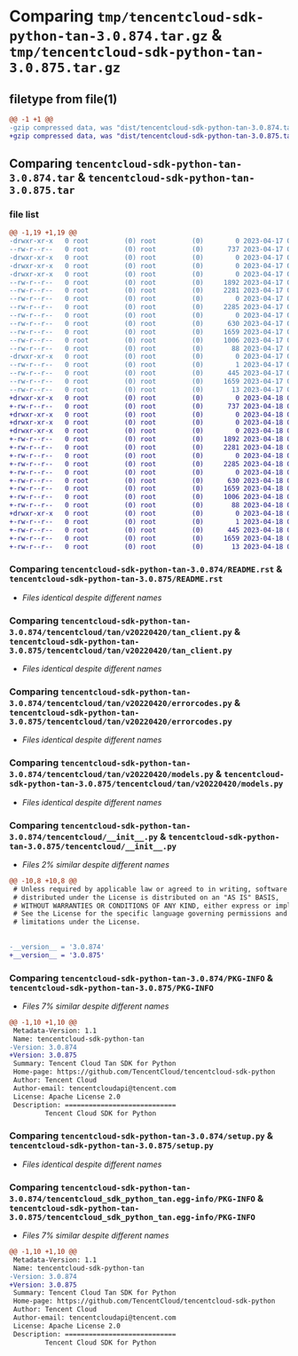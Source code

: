 # Comparing `tmp/tencentcloud-sdk-python-tan-3.0.874.tar.gz` & `tmp/tencentcloud-sdk-python-tan-3.0.875.tar.gz`

## filetype from file(1)

```diff
@@ -1 +1 @@
-gzip compressed data, was "dist/tencentcloud-sdk-python-tan-3.0.874.tar", last modified: Mon Apr 17 00:45:57 2023, max compression
+gzip compressed data, was "dist/tencentcloud-sdk-python-tan-3.0.875.tar", last modified: Tue Apr 18 00:54:07 2023, max compression
```

## Comparing `tencentcloud-sdk-python-tan-3.0.874.tar` & `tencentcloud-sdk-python-tan-3.0.875.tar`

### file list

```diff
@@ -1,19 +1,19 @@
-drwxr-xr-x   0 root         (0) root         (0)        0 2023-04-17 00:45:57.000000 tencentcloud-sdk-python-tan-3.0.874/
--rw-r--r--   0 root         (0) root         (0)      737 2023-04-17 00:45:57.000000 tencentcloud-sdk-python-tan-3.0.874/README.rst
-drwxr-xr-x   0 root         (0) root         (0)        0 2023-04-17 00:45:57.000000 tencentcloud-sdk-python-tan-3.0.874/tencentcloud/
-drwxr-xr-x   0 root         (0) root         (0)        0 2023-04-17 00:45:57.000000 tencentcloud-sdk-python-tan-3.0.874/tencentcloud/tan/
-drwxr-xr-x   0 root         (0) root         (0)        0 2023-04-17 00:45:57.000000 tencentcloud-sdk-python-tan-3.0.874/tencentcloud/tan/v20220420/
--rw-r--r--   0 root         (0) root         (0)     1892 2023-04-17 00:45:57.000000 tencentcloud-sdk-python-tan-3.0.874/tencentcloud/tan/v20220420/tan_client.py
--rw-r--r--   0 root         (0) root         (0)     2281 2023-04-17 00:45:57.000000 tencentcloud-sdk-python-tan-3.0.874/tencentcloud/tan/v20220420/errorcodes.py
--rw-r--r--   0 root         (0) root         (0)        0 2023-04-17 00:45:57.000000 tencentcloud-sdk-python-tan-3.0.874/tencentcloud/tan/v20220420/__init__.py
--rw-r--r--   0 root         (0) root         (0)     2285 2023-04-17 00:45:57.000000 tencentcloud-sdk-python-tan-3.0.874/tencentcloud/tan/v20220420/models.py
--rw-r--r--   0 root         (0) root         (0)        0 2023-04-17 00:45:57.000000 tencentcloud-sdk-python-tan-3.0.874/tencentcloud/tan/__init__.py
--rw-r--r--   0 root         (0) root         (0)      630 2023-04-17 00:45:57.000000 tencentcloud-sdk-python-tan-3.0.874/tencentcloud/__init__.py
--rw-r--r--   0 root         (0) root         (0)     1659 2023-04-17 00:45:57.000000 tencentcloud-sdk-python-tan-3.0.874/PKG-INFO
--rw-r--r--   0 root         (0) root         (0)     1006 2023-04-17 00:45:57.000000 tencentcloud-sdk-python-tan-3.0.874/setup.py
--rw-r--r--   0 root         (0) root         (0)       88 2023-04-17 00:45:57.000000 tencentcloud-sdk-python-tan-3.0.874/setup.cfg
-drwxr-xr-x   0 root         (0) root         (0)        0 2023-04-17 00:45:57.000000 tencentcloud-sdk-python-tan-3.0.874/tencentcloud_sdk_python_tan.egg-info/
--rw-r--r--   0 root         (0) root         (0)        1 2023-04-17 00:45:57.000000 tencentcloud-sdk-python-tan-3.0.874/tencentcloud_sdk_python_tan.egg-info/dependency_links.txt
--rw-r--r--   0 root         (0) root         (0)      445 2023-04-17 00:45:57.000000 tencentcloud-sdk-python-tan-3.0.874/tencentcloud_sdk_python_tan.egg-info/SOURCES.txt
--rw-r--r--   0 root         (0) root         (0)     1659 2023-04-17 00:45:57.000000 tencentcloud-sdk-python-tan-3.0.874/tencentcloud_sdk_python_tan.egg-info/PKG-INFO
--rw-r--r--   0 root         (0) root         (0)       13 2023-04-17 00:45:57.000000 tencentcloud-sdk-python-tan-3.0.874/tencentcloud_sdk_python_tan.egg-info/top_level.txt
+drwxr-xr-x   0 root         (0) root         (0)        0 2023-04-18 00:54:07.000000 tencentcloud-sdk-python-tan-3.0.875/
+-rw-r--r--   0 root         (0) root         (0)      737 2023-04-18 00:54:07.000000 tencentcloud-sdk-python-tan-3.0.875/README.rst
+drwxr-xr-x   0 root         (0) root         (0)        0 2023-04-18 00:54:07.000000 tencentcloud-sdk-python-tan-3.0.875/tencentcloud/
+drwxr-xr-x   0 root         (0) root         (0)        0 2023-04-18 00:54:07.000000 tencentcloud-sdk-python-tan-3.0.875/tencentcloud/tan/
+drwxr-xr-x   0 root         (0) root         (0)        0 2023-04-18 00:54:07.000000 tencentcloud-sdk-python-tan-3.0.875/tencentcloud/tan/v20220420/
+-rw-r--r--   0 root         (0) root         (0)     1892 2023-04-18 00:54:07.000000 tencentcloud-sdk-python-tan-3.0.875/tencentcloud/tan/v20220420/tan_client.py
+-rw-r--r--   0 root         (0) root         (0)     2281 2023-04-18 00:54:07.000000 tencentcloud-sdk-python-tan-3.0.875/tencentcloud/tan/v20220420/errorcodes.py
+-rw-r--r--   0 root         (0) root         (0)        0 2023-04-18 00:54:07.000000 tencentcloud-sdk-python-tan-3.0.875/tencentcloud/tan/v20220420/__init__.py
+-rw-r--r--   0 root         (0) root         (0)     2285 2023-04-18 00:54:07.000000 tencentcloud-sdk-python-tan-3.0.875/tencentcloud/tan/v20220420/models.py
+-rw-r--r--   0 root         (0) root         (0)        0 2023-04-18 00:54:07.000000 tencentcloud-sdk-python-tan-3.0.875/tencentcloud/tan/__init__.py
+-rw-r--r--   0 root         (0) root         (0)      630 2023-04-18 00:54:07.000000 tencentcloud-sdk-python-tan-3.0.875/tencentcloud/__init__.py
+-rw-r--r--   0 root         (0) root         (0)     1659 2023-04-18 00:54:07.000000 tencentcloud-sdk-python-tan-3.0.875/PKG-INFO
+-rw-r--r--   0 root         (0) root         (0)     1006 2023-04-18 00:54:07.000000 tencentcloud-sdk-python-tan-3.0.875/setup.py
+-rw-r--r--   0 root         (0) root         (0)       88 2023-04-18 00:54:07.000000 tencentcloud-sdk-python-tan-3.0.875/setup.cfg
+drwxr-xr-x   0 root         (0) root         (0)        0 2023-04-18 00:54:07.000000 tencentcloud-sdk-python-tan-3.0.875/tencentcloud_sdk_python_tan.egg-info/
+-rw-r--r--   0 root         (0) root         (0)        1 2023-04-18 00:54:07.000000 tencentcloud-sdk-python-tan-3.0.875/tencentcloud_sdk_python_tan.egg-info/dependency_links.txt
+-rw-r--r--   0 root         (0) root         (0)      445 2023-04-18 00:54:07.000000 tencentcloud-sdk-python-tan-3.0.875/tencentcloud_sdk_python_tan.egg-info/SOURCES.txt
+-rw-r--r--   0 root         (0) root         (0)     1659 2023-04-18 00:54:07.000000 tencentcloud-sdk-python-tan-3.0.875/tencentcloud_sdk_python_tan.egg-info/PKG-INFO
+-rw-r--r--   0 root         (0) root         (0)       13 2023-04-18 00:54:07.000000 tencentcloud-sdk-python-tan-3.0.875/tencentcloud_sdk_python_tan.egg-info/top_level.txt
```

### Comparing `tencentcloud-sdk-python-tan-3.0.874/README.rst` & `tencentcloud-sdk-python-tan-3.0.875/README.rst`

 * *Files identical despite different names*

### Comparing `tencentcloud-sdk-python-tan-3.0.874/tencentcloud/tan/v20220420/tan_client.py` & `tencentcloud-sdk-python-tan-3.0.875/tencentcloud/tan/v20220420/tan_client.py`

 * *Files identical despite different names*

### Comparing `tencentcloud-sdk-python-tan-3.0.874/tencentcloud/tan/v20220420/errorcodes.py` & `tencentcloud-sdk-python-tan-3.0.875/tencentcloud/tan/v20220420/errorcodes.py`

 * *Files identical despite different names*

### Comparing `tencentcloud-sdk-python-tan-3.0.874/tencentcloud/tan/v20220420/models.py` & `tencentcloud-sdk-python-tan-3.0.875/tencentcloud/tan/v20220420/models.py`

 * *Files identical despite different names*

### Comparing `tencentcloud-sdk-python-tan-3.0.874/tencentcloud/__init__.py` & `tencentcloud-sdk-python-tan-3.0.875/tencentcloud/__init__.py`

 * *Files 2% similar despite different names*

```diff
@@ -10,8 +10,8 @@
 # Unless required by applicable law or agreed to in writing, software
 # distributed under the License is distributed on an "AS IS" BASIS,
 # WITHOUT WARRANTIES OR CONDITIONS OF ANY KIND, either express or implied.
 # See the License for the specific language governing permissions and
 # limitations under the License.
 
 
-__version__ = '3.0.874'
+__version__ = '3.0.875'
```

### Comparing `tencentcloud-sdk-python-tan-3.0.874/PKG-INFO` & `tencentcloud-sdk-python-tan-3.0.875/PKG-INFO`

 * *Files 7% similar despite different names*

```diff
@@ -1,10 +1,10 @@
 Metadata-Version: 1.1
 Name: tencentcloud-sdk-python-tan
-Version: 3.0.874
+Version: 3.0.875
 Summary: Tencent Cloud Tan SDK for Python
 Home-page: https://github.com/TencentCloud/tencentcloud-sdk-python
 Author: Tencent Cloud
 Author-email: tencentcloudapi@tencent.com
 License: Apache License 2.0
 Description: ============================
         Tencent Cloud SDK for Python
```

### Comparing `tencentcloud-sdk-python-tan-3.0.874/setup.py` & `tencentcloud-sdk-python-tan-3.0.875/setup.py`

 * *Files identical despite different names*

### Comparing `tencentcloud-sdk-python-tan-3.0.874/tencentcloud_sdk_python_tan.egg-info/PKG-INFO` & `tencentcloud-sdk-python-tan-3.0.875/tencentcloud_sdk_python_tan.egg-info/PKG-INFO`

 * *Files 7% similar despite different names*

```diff
@@ -1,10 +1,10 @@
 Metadata-Version: 1.1
 Name: tencentcloud-sdk-python-tan
-Version: 3.0.874
+Version: 3.0.875
 Summary: Tencent Cloud Tan SDK for Python
 Home-page: https://github.com/TencentCloud/tencentcloud-sdk-python
 Author: Tencent Cloud
 Author-email: tencentcloudapi@tencent.com
 License: Apache License 2.0
 Description: ============================
         Tencent Cloud SDK for Python
```

